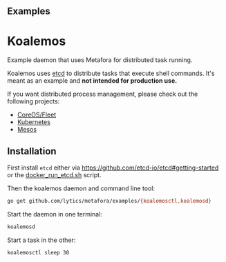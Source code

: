 Examples
--------

Koalemos
========

Example daemon that uses Metafora for distributed task running.

Koalemos uses [etcd](https://github.com/etcd-io/etcd) to distribute tasks that
execute shell commands. It's meant as an example and **not intended for
production use.**

If you want distributed process management, please check out the following projects:

* [CoreOS/Fleet](https://coreos.com/using-coreos/clustering/)
* [Kubernetes](http://kubernetes.io/)
* [Mesos](http://mesos.apache.org/)


Installation
------------

First install `etcd` either via https://github.com/etcd-io/etcd#getting-started or the
[docker_run_etcd.sh](../scripts/docker_run_etcd.sh) script.

Then the koalemos daemon and command line tool:
```sh
go get github.com/lytics/metafora/examples/{koalemosctl,koalemosd}
```

Start the daemon in one terminal:
```sh
koalemosd
```

Start a task in the other:
```sh
koalemosctl sleep 30
```
